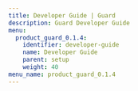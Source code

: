 ```yaml
---
title: Developer Guide | Guard
description: Guard Developer Guide
menu:
  product_guard_0.1.4:
    identifier: developer-guide
    name: Developer Guide
    parent: setup
    weight: 40
menu_name: product_guard_0.1.4
---
```


